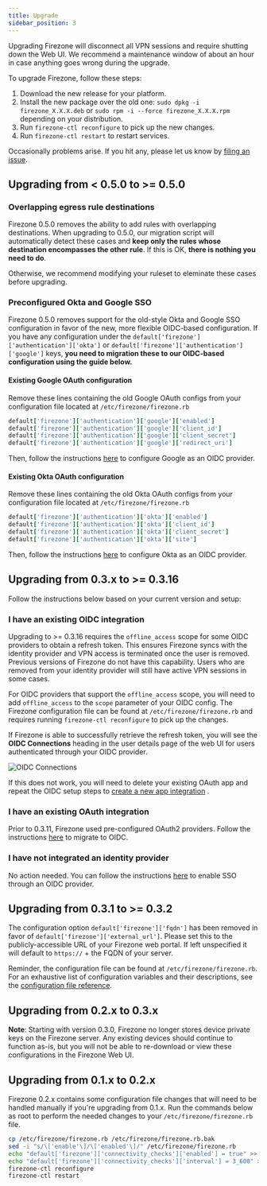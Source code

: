 ```yaml
---
title: Upgrade
sidebar_position: 3
---
```


Upgrading Firezone will disconnect all VPN sessions and require shutting
down the Web UI. We recommend a maintenance window of about an hour in case
anything goes wrong during the upgrade.

To upgrade Firezone, follow these steps:

1. Download the new release for your platform.
1. Install the new package over the old one:
  `sudo dpkg -i firezone_X.X.X.deb` or
  `sudo rpm -i --force firezone_X.X.X.rpm` depending on your distribution.
1. Run `firezone-ctl reconfigure` to pick up the new changes.
1. Run `firezone-ctl restart` to restart services.

Occasionally problems arise. If you hit any, please let us know by [filing an
issue](https://github.com/firezone/firezone/issues/new/choose).

## Upgrading from < 0.5.0 to >= 0.5.0

### Overlapping egress rule destinations

Firezone 0.5.0 removes the ability to add rules with overlapping destinations.
When upgrading to 0.5.0, our migration script will automatically detect these
cases and **keep only the rules whose destination encompasses the other rule**.
If this is OK, **there is nothing you need to do**.

Otherwise, we recommend modifying your ruleset to eleminate these cases before
upgrading.

### Preconfigured Okta and Google SSO

Firezone 0.5.0 removes support for the old-style Okta and Google SSO
configuration in favor of the new, more flexible OIDC-based configuration.
If you have any configuration under the
`default['firezone']['authentication']['okta']` or
`default['firezone']['authentication']['google']` keys, **you need to migration
these to our OIDC-based configuration using the guide below.**

#### Existing Google OAuth configuration

Remove these lines containing the old Google OAuth configs from your configuration
file located at `/etc/firezone/firezone.rb`

```rb
default['firezone']['authentication']['google']['enabled']
default['firezone']['authentication']['google']['client_id']
default['firezone']['authentication']['google']['client_secret']
default['firezone']['authentication']['google']['redirect_uri']
```

Then, follow the instructions [here](../authenticate/google) to configure Google
as an OIDC provider.

#### Existing Okta OAuth configuration

Remove these lines containing the old Okta OAuth configs from your configuration
file located at `/etc/firezone/firezone.rb`

```rb
default['firezone']['authentication']['okta']['enabled']
default['firezone']['authentication']['okta']['client_id']
default['firezone']['authentication']['okta']['client_secret']
default['firezone']['authentication']['okta']['site']
```

Then, follow the instructions [here](../authenticate/okta) to configure Okta as
an OIDC provider.

## Upgrading from 0.3.x to >= 0.3.16

Follow the instructions below based on your current version and setup:

### I have an existing OIDC integration

Upgrading to >= 0.3.16 requires the `offline_access` scope for some OIDC providers
to obtain a refresh token.
This ensures Firezone syncs with the identity provider and VPN access is terminated
once the user is removed. Previous versions of Firezone do not have this capability.
Users who are removed from your identity provider will still have active VPN sessions
in some cases.

For OIDC providers that support the `offline_access` scope, you will need to add
`offline_access` to the `scope` parameter of your OIDC config. The
Firezone configuration file can be found at `/etc/firezone/firezone.rb` and requires
running `firezone-ctl reconfigure` to pick up the changes.

If Firezone is able to successfully retrieve the refresh token, you will see
the **OIDC Connections** heading in the user details page of the web UI for
users authenticated through your OIDC provider.

![OIDC Connections](https://user-images.githubusercontent.com/52545545/173169922-b0e5f2f1-74d5-4313-b839-6a001041c07e.png)

If this does not work, you will need to delete your existing OAuth app
and repeat the OIDC setup steps to
[create a new app integration](../authenticate/) .

### I have an existing OAuth integration

Prior to 0.3.11, Firezone used pre-configured OAuth2 providers. Follow the
instructions [here](../authenticate/) to migrate
to OIDC.

### I have not integrated an identity provider

No action needed. You can follow the instructions
[here](../authenticate/)
to enable SSO through an OIDC provider.

## Upgrading from 0.3.1 to >= 0.3.2

The configuration option `default['firezone']['fqdn']` has been removed in favor
of `default['firezone']['external_url']`. Please set this to the
publicly-accessible URL of your Firezone web portal. If left unspecified it will
default to `https://` + the FQDN of your server.

Reminder, the configuration file can be found at `/etc/firezone/firezone.rb`.
For an exhaustive list of configuration variables and their descriptions, see the
[configuration file reference](../reference/configuration-file).

## Upgrading from 0.2.x to 0.3.x

**Note**: Starting with version 0.3.0, Firezone no longer stores device private
keys on the Firezone server. Any existing devices should continue to function
as-is, but you will not be able to re-download or view these configurations in
the Firezone Web UI.

## Upgrading from 0.1.x to 0.2.x

Firezone 0.2.x contains some configuration file changes that will need to be
handled manually if you're upgrading from 0.1.x. Run the commands below as root
to perform the needed changes to your `/etc/firezone/firezone.rb` file.

```bash
cp /etc/firezone/firezone.rb /etc/firezone/firezone.rb.bak
sed -i "s/\['enable'\]/\['enabled'\]/" /etc/firezone/firezone.rb
echo "default['firezone']['connectivity_checks']['enabled'] = true" >> /etc/firezone/firezone.rb
echo "default['firezone']['connectivity_checks']['interval'] = 3_600" >> /etc/firezone/firezone.rb
firezone-ctl reconfigure
firezone-ctl restart
```
